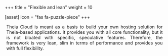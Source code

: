 +++
title = "Flexible and lean"
weight = 10

[asset]
  icon = "fas fa-puzzle-piece"
+++

<p style="margin-left: 5px; margin-right: 5px; text-align: justify">
Theia Cloud is meant as a basis to build your own hosting solution for Theia-based applications.
It provides you with all core functionality, but it is not bloated with specific, speculative features.
Therefore, the framework is very lean, slim in terms of performance and provides you with full flexibility.
</p>
